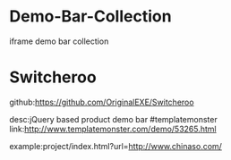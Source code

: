 # Demo-Bar-Collection
iframe demo bar collection
# Switcheroo
github:https://github.com/OriginalEXE/Switcheroo

desc:jQuery based product demo bar
#templatemonster
link:http://www.templatemonster.com/demo/53265.html

example:project/index.html?url=http://www.chinaso.com/
